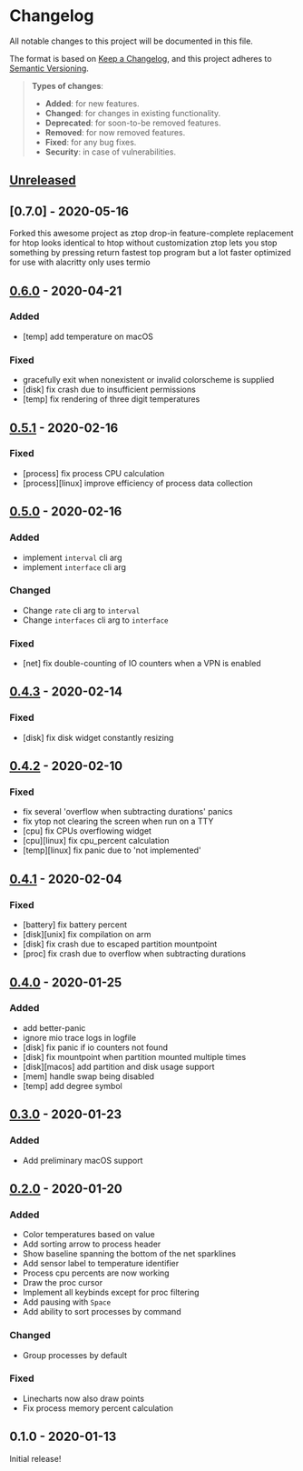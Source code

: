 # Changelog
All notable changes to this project will be documented in this file.

The format is based on [Keep a Changelog](https://keepachangelog.com/en/1.0.0/),
and this project adheres to [Semantic Versioning](https://semver.org/spec/v2.0.0.html).

> **Types of changes**:
>
> - **Added**: for new features.
> - **Changed**: for changes in existing functionality.
> - **Deprecated**: for soon-to-be removed features.
> - **Removed**: for now removed features.
> - **Fixed**: for any bug fixes.
> - **Security**: in case of vulnerabilities.

## [Unreleased]

## [0.7.0] - 2020-05-16

Forked this awesome project as ztop
drop-in feature-complete replacement for htop
looks identical to htop without customization
ztop lets you stop something by pressing return
fastest top program
but a lot faster
optimized for use with alacritty
only uses termio



## [0.6.0] - 2020-04-21

### Added

- [temp] add temperature on macOS

### Fixed

- gracefully exit when nonexistent or invalid colorscheme is supplied
- [disk] fix crash due to insufficient permissions
- [temp] fix rendering of three digit temperatures

## [0.5.1] - 2020-02-16

### Fixed

- [process] fix process CPU calculation
- [process][linux] improve efficiency of process data collection

## [0.5.0] - 2020-02-16

### Added

- implement `interval` cli arg
- implement `interface` cli arg

### Changed

- Change `rate` cli arg to `interval`
- Change `interfaces` cli arg to `interface`

### Fixed

- [net] fix double-counting of IO counters when a VPN is enabled

## [0.4.3] - 2020-02-14

### Fixed

- [disk] fix disk widget constantly resizing

## [0.4.2] - 2020-02-10

### Fixed

- fix several 'overflow when subtracting durations' panics
- fix ytop not clearing the screen when run on a TTY
- [cpu] fix CPUs overflowing widget
- [cpu][linux] fix cpu_percent calculation
- [temp][linux] fix panic due to 'not implemented'

## [0.4.1] - 2020-02-04

### Fixed

- [battery] fix battery percent
- [disk][unix] fix compilation on arm
- [disk] fix crash due to escaped partition mountpoint
- [proc] fix crash due to overflow when subtracting durations

## [0.4.0] - 2020-01-25

### Added

- add better-panic
- ignore mio trace logs in logfile
- [disk] fix panic if io counters not found
- [disk] fix mountpoint when partition mounted multiple times
- [disk][macos] add partition and disk usage support
- [mem] handle swap being disabled
- [temp] add degree symbol

## [0.3.0] - 2020-01-23

### Added

- Add preliminary macOS support

## [0.2.0] - 2020-01-20

### Added

- Color temperatures based on value
- Add sorting arrow to process header
- Show baseline spanning the bottom of the net sparklines
- Add sensor label to temperature identifier
- Process cpu percents are now working
- Draw the proc cursor
- Implement all keybinds except for proc filtering
- Add pausing with `Space`
- Add ability to sort processes by command

### Changed

- Group processes by default

### Fixed

- Linecharts now also draw points
- Fix process memory percent calculation

## 0.1.0 - 2020-01-13

Initial release!

[Unreleased]: https://github.com/cjbassi/ytop/compare/0.6.0...HEAD
[0.6.0]: https://github.com/cjbassi/ytop/compare/0.5.1...0.6.0
[0.5.1]: https://github.com/cjbassi/ytop/compare/0.5.0...0.5.1
[0.5.0]: https://github.com/cjbassi/ytop/compare/0.4.3...0.5.0
[0.4.3]: https://github.com/cjbassi/ytop/compare/0.4.2...0.4.3
[0.4.2]: https://github.com/cjbassi/ytop/compare/0.4.1...0.4.2
[0.4.1]: https://github.com/cjbassi/ytop/compare/0.4.0...0.4.1
[0.4.0]: https://github.com/cjbassi/ytop/compare/0.3.0...0.4.0
[0.3.0]: https://github.com/cjbassi/ytop/compare/0.2.0...0.3.0
[0.2.0]: https://github.com/cjbassi/ytop/compare/0.1.0...0.2.0
